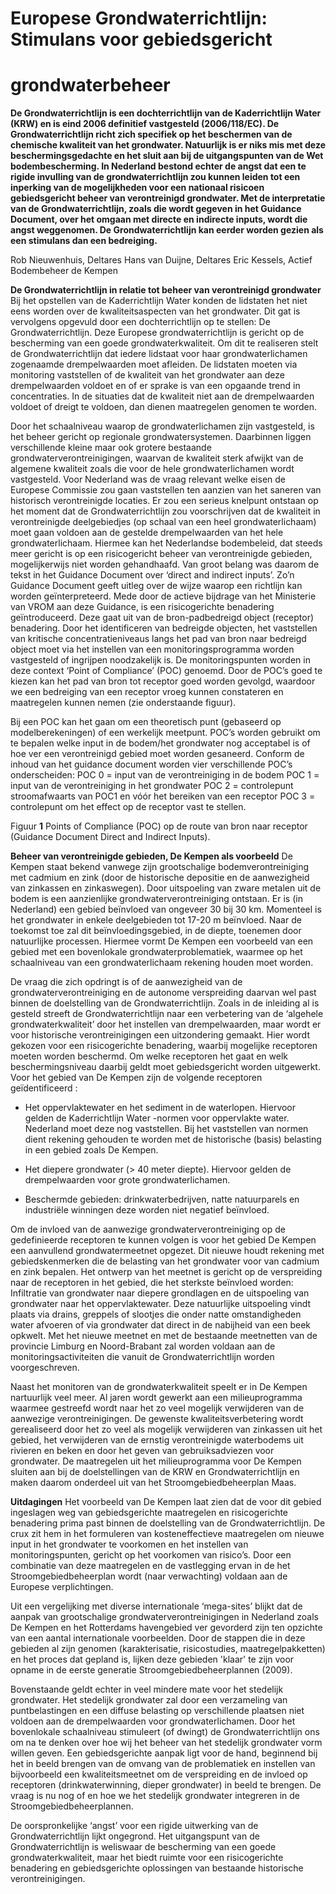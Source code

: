 # Europese Grondwaterrichtlijn: Stimulans voor gebiedsgericht 

# grondwaterbeheer 

**De Grondwaterrichtlijn is een dochterrichtlijn van de Kaderrichtlijn Water (KRW) en is eind 2006 definitief vastgesteld (2006/118/EC). De Grondwaterrichtlijn richt zich specifiek op het beschermen van de chemische kwaliteit van het grondwater. Natuurlijk is er niks mis met deze beschermingsgedachte en het sluit aan bij de uitgangspunten van de Wet bodembescherming. In Nederland bestond echter de angst dat een te rigide invulling van de grondwaterrichtlijn zou kunnen leiden tot een inperking van de mogelijkheden voor een nationaal risicoen gebiedsgericht beheer van verontreinigd grondwater. Met de interpretatie van de Grondwaterrichtlijn, zoals die wordt gegeven in het Guidance Document, over het omgaan met directe en indirecte inputs, wordt die angst weggenomen. De Grondwaterrichtlijn kan eerder worden gezien als een stimulans dan een bedreiging.** 

Rob Nieuwenhuis, Deltares Hans van Duijne, Deltares Eric Kessels, Actief Bodembeheer de Kempen 

**De Grondwaterrichtlijn in relatie tot beheer van verontreinigd grondwater** Bij het opstellen van de Kaderrichtlijn Water konden de lidstaten het niet eens worden over de kwaliteitsaspecten van het grondwater. Dit gat is vervolgens opgevuld door een dochterrichtlijn op te stellen: De Grondwaterrichtlijn. Deze Europese grondwaterrichtlijn is gericht op de bescherming van een goede grondwaterkwaliteit. Om dit te realiseren stelt de Grondwaterrichtlijn dat iedere lidstaat voor haar grondwaterlichamen zogenaamde drempelwaarden moet afleiden. De lidstaten moeten via monitoring vaststellen of de kwaliteit van het grondwater aan deze drempelwaarden voldoet en of er sprake is van een opgaande trend in concentraties. In de situaties dat de kwaliteit niet aan de drempelwaarden voldoet of dreigt te voldoen, dan dienen maatregelen genomen te worden. 

Door het schaalniveau waarop de grondwaterlichamen zijn vastgesteld, is het beheer gericht op regionale grondwatersystemen. Daarbinnen liggen verschillende kleine maar ook grotere bestaande grondwaterverontreinigingen, waarvan de kwaliteit sterk afwijkt van de algemene kwaliteit zoals die voor de hele grondwaterlichamen wordt vastgesteld. Voor Nederland was de vraag relevant welke eisen de Europese Commissie zou gaan vaststellen ten aanzien van het saneren van historisch verontreinigde locaties. Er zou een serieus knelpunt ontstaan op het moment dat de Grondwaterrichtlijn zou voorschrijven dat de kwaliteit in verontreinigde deelgebiedjes (op schaal van een heel grondwaterlichaam) moet gaan voldoen aan de gestelde drempelwaarden van het hele grondwaterlichaam. Hiermee kan het Nederlandse bodembeleid, dat steeds meer gericht is op een risicogericht beheer van verontreinigde gebieden, mogelijkerwijs niet worden gehandhaafd. Van groot belang was daarom de tekst in het Guidance Document over ‘direct and indirect inputs’. Zo’n Guidance Document geeft uitleg over de wijze waarop een richtlijn kan worden geïnterpreteerd. Mede door de actieve bijdrage van het Ministerie van VROM aan deze Guidance, is een risicogerichte benadering geïntroduceerd. Deze gaat uit van de bron-padbedreigd object (receptor) benadering. Door het identificeren van bedreigde objecten, het vaststellen van kritische concentratieniveaus langs het pad van bron naar bedreigd object moet via het instellen van een monitoringsprogramma worden vastgesteld of ingrijpen noodzakelijk is. De monitoringspunten worden in deze context ‘Point of Compliance’ (POC) genoemd. Door de POC’s goed te kiezen kan het pad van bron tot receptor goed worden gevolgd, waardoor we een bedreiging van een receptor vroeg kunnen constateren en maatregelen kunnen nemen (zie onderstaande figuur). 


Bij een POC kan het gaan om een theoretisch punt (gebaseerd op modelberekeningen) of een werkelijk meetpunt. POC’s worden gebruikt om te bepalen welke input in de bodem/het grondwater nog acceptabel is of hoe ver een verontreinigd gebied moet worden gesaneerd. Conform de inhoud van het guidance document worden vier verschillende POC’s onderscheiden: POC 0 = input van de verontreiniging in de bodem POC 1 = input van de verontreiniging in het grondwater POC 2 = controlepunt stroomafwaarts van POC1 en vóór het bereiken van een receptor POC 3 = controlepunt om het effect op de receptor vast te stellen. 

Figuur **1** Points of Compliance (POC) op de route van bron naar receptor (Guidance Document Direct and Indirect Inputs). 

**Beheer van verontreinigde gebieden, De Kempen als voorbeeld** De Kempen staat bekend vanwege zijn grootschalige bodemverontreiniging met cadmium en zink (door de historische depositie en de aanwezigheid van zinkassen en zinkaswegen). Door uitspoeling van zware metalen uit de bodem is een aanzienlijke grondwaterverontreiniging ontstaan. Er is (in Nederland) een gebied beïnvloed van ongeveer 30 bij 30 km. Momenteel is het grondwater in enkele deelgebieden tot 17-20 m beïnvloed. Naar de toekomst toe zal dit beïnvloedingsgebied, in de diepte, toenemen door natuurlijke processen. Hiermee vormt De Kempen een voorbeeld van een gebied met een bovenlokale grondwaterproblematiek, waarmee op het schaalniveau van een grondwaterlichaam rekening houden moet worden. 

De vraag die zich opdringt is of de aanwezigheid van de grondwaterverontreiniging en de autonome verspreiding daarvan wel past binnen de doelstelling van de Grondwaterrichtlijn. Zoals in de inleiding al is gesteld streeft de Grondwaterrichtlijn naar een verbetering van de ‘algehele grondwaterkwaliteit’ door het instellen van drempelwaarden, maar wordt er voor historische verontreinigingen een uitzondering gemaakt. Hier wordt gekozen voor een risicogerichte benadering, waarbij mogelijke receptoren moeten worden beschermd. Om welke receptoren het gaat en welk beschermingsniveau daarbij geldt moet gebiedsgericht worden uitgewerkt. Voor het gebied van De Kempen zijn de volgende receptoren geïdentificeerd : 

- Het oppervlaktewater en het sediment in de waterlopen. Hiervoor gelden de     Kaderrichtlijn Water -normen voor oppervlakte water. Nederland moet deze nog     vaststellen. Bij het vaststellen van normen dient rekening gehouden te worden met de     historische (basis) belasting in een gebied zoals De Kempen. 

- Het diepere grondwater (> 40 meter diepte). Hiervoor gelden de drempelwaarden     voor grote grondwaterlichamen. 


- Beschermde gebieden: drinkwaterbedrijven, natte natuurparels en industriële     winningen deze worden niet negatief beïnvloed. 

Om de invloed van de aanwezige grondwaterverontreiniging op de gedefinieerde receptoren te kunnen volgen is voor het gebied De Kempen een aanvullend grondwatermeetnet opgezet. Dit nieuwe houdt rekening met gebiedskenmerken die de belasting van het grondwater voor van cadmium en zink bepalen. Het ontwerp van het meetnet is gericht op de verspreiding naar de receptoren in het gebied, die het sterkste beïnvloed worden: Infiltratie van grondwater naar diepere grondlagen en de uitspoeling van grondwater naar het oppervlaktewater. Deze natuurlijke uitspoeling vindt plaats via drains, greppels of slootjes die onder natte omstandigheden water afvoeren of via grondwater dat direct in de nabijheid van een beek opkwelt. Met het nieuwe meetnet en met de bestaande meetnetten van de provincie Limburg en Noord-Brabant zal worden voldaan aan de monitoringsactiviteiten die vanuit de Grondwaterrichtlijn worden voorgeschreven. 

Naast het monitoren van de grondwaterkwaliteit speelt er in De Kempen nartuurlijk veel meer. Al jaren wordt gewerkt aan een milieuprogramma waarmee gestreefd wordt naar het zo veel mogelijk verwijderen van de aanwezige verontreinigingen. De gewenste kwaliteitsverbetering wordt gerealiseerd door het zo veel als mogelijk verwijderen van zinkassen uit het gebied, het verwijderen van de ernstig verontreinigde waterbodems uit rivieren en beken en door het geven van gebruiksadviezen voor grondwater. De maatregelen uit het milieuprogramma voor De Kempen sluiten aan bij de doelstellingen van de KRW en Grondwaterrichtlijn en maken daarom onderdeel uit van het Stroomgebiedbeheerplan Maas. 

**Uitdagingen** Het voorbeeld van De Kempen laat zien dat de voor dit gebied ingeslagen weg van gebiedsgerichte maatregelen en risicogerichte benadering prima past binnen de doelstelling van de Grondwaterrichtlijn. De crux zit hem in het formuleren van kosteneffectieve maatregelen om nieuwe input in het grondwater te voorkomen en het instellen van monitoringspunten, gericht op het voorkomen van risico’s. Door een combinatie van deze maatregelen en de vastlegging ervan in de het Stroomgebiedbeheerplan wordt (naar verwachting) voldaan aan de Europese verplichtingen. 

Uit een vergelijking met diverse internationale ‘mega-sites’ blijkt dat de aanpak van grootschalige grondwaterverontreinigingen in Nederland zoals De Kempen en het Rotterdams havengebied ver gevorderd zijn ten opzichte van een aantal internationale voorbeelden. Door de stappen die in deze gebieden al zijn genomen (karakterisatie, risicostudies, maatregelpakketten) en het proces dat gepland is, lijken deze gebieden 'klaar' te zijn voor opname in de eerste generatie Stroomgebiedbeheerplannen (2009). 

Bovenstaande geldt echter in veel mindere mate voor het stedelijk grondwater. Het stedelijk grondwater zal door een verzameling van puntbelastingen en een diffuse belasting op verschillende plaatsen niet voldoen aan de drempelwaarden voor grondwaterlichamen. Door het bovenlokale schaalniveau stimuleert (of dwingt) de Grondwaterrichtlijn ons om na te denken over hoe wij het beheer van het stedelijk grondwater vorm willen geven. Een gebiedsgerichte aanpak ligt voor de hand, beginnend bij het in beeld brengen van de omvang van de problematiek en instellen van bijvoorbeeld een kwaliteitsmeetnet om de verspreiding en de invloed op receptoren (drinkwaterwinning, dieper grondwater) in beeld te brengen. De vraag is nu nog of en hoe we het stedelijk grondwater integreren in de Stroomgebiedbeheerplannen. 

De oorspronkelijke ‘angst’ voor een rigide uitwerking van de Grondwaterrichtlijn lijkt ongegrond. Het uitgangspunt van de Grondwaterrichtlijn is weliswaar de bescherming van een goede grondwaterkwaliteit, maar het biedt ruimte voor een risicogerichte benadering en gebiedsgerichte oplossingen van bestaande historische verontreinigingen. 


